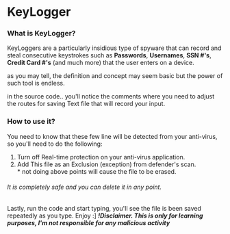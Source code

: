 # KeyLogger
<h3>What is KeyLogger?</h3>
<p>KeyLoggers are a particularly insidious type of spyware that can record and steal consecutive keystrokes such as <b>Passwords</b>, <b>Usernames</b>, <b>SSN #'s</b>, <b>Credit Card #'s</b> (and much more) that the user enters on a device.</p>
as you may tell, the definition and concept may seem basic but the power of such tool is endless.

in the source code.. you'll notice the comments where you need to adjust the routes for saving Text file that will record your input.

<h3>How to use it?</h3>
<p>You need to know that these few line will be detected from your anti-virus, so you'll need to do the following:</p>
<ol>
  <li>
    Turn off Real-time protection on your anti-virus application.
  </li>
  <li>
    Add This file as an Exclusion (exception) from defender's scan.
  </li>
  * not doing above points will cause the file to be erased.
</ol>
<h6>It is completely safe and you can delete it in any point.</h6>

Lastly, run the code and start typing, you'll see the file is been saved repeatedly as you type. Enjoy :]
<b><i>!Disclaimer. This is only for learning purposes, I'm not responsible for any malicious activity</i></b>
